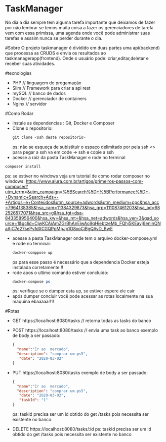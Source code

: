 # TaskManager
No dia a dia sempre tem  alguma  tarefa  importante que deixamos de fazer por não lembrar se  temos muita coisa  a  fazer 
os gerenciadores de  tarefa vem  com  essa primissa, uma agenda onde você pode administrar  suas tarefas e asssim nunca se  perder durante
o dia.

#Sobre
O projeto taskmanager é dividido em duas partes uma api(backend) que processa as CRUDS e  envia os resultados ao taskmanagerapp(frontend).
Onde o usuário pode: criar,editar,deletar e receber suas atividades.

#tecnologias
 - PHP // linguagem de progamação
 - Slim // Framework para criar a api rest
 - mySQL // banco de dados
 - Docker // gerenciador de containers
 - Nginx // servidor

#Como Rodar
- instale as dependencias : Git, Docker e Composer
- Clone o  repositorio:
  ```````powershell
  git clone <ssh deste repositorio>
  ```````
  ps: não se esqueça de subistituir o espaço delimitado  por pela ssh <> para pegar a ssh va em code -> ssh e copie a ssh
- acesse a raiz da pasta TaskManager e rode no terminal
```````powershell
composer install 
````````
ps: se estiver no windows veja um tutorial  de como rodar composer no windows:
https://www.alura.com.br/artigos/primeiros-passos-com-composer?utm_term=&utm_campaign=%5BSearch%5D+%5BPerformance%5D+-+Dynamic+Search+Ads+-+Artigos+e+Conteúdos&utm_source=adwords&utm_medium=ppc&hsa_acc=7964138385&hsa_cam=11384329873&hsa_grp=111087461203&hsa_ad=682526577071&hsa_src=g&hsa_tgt=dsa-843358956400&hsa_kw=&hsa_mt=&hsa_net=adwords&hsa_ver=3&gad_source=1&gclid=CjwKCAiAmZGrBhAnEiwAo9qHiebtzeMb_FQhj5KEavj6eninQNaAjC7e27sePyfdXCGQPpMpJp1O8xoCiBgQAvD_BwE
- acesse a pasta TaskManager onde tem o  arquivo docker-compose.yml e rode no terminal:
  ```````powerShell
  docker-comppose up
  ```````
  ps:para esse passo é necessário que a dependencia Docker esteja instalada corretamente !!
- rode apos o ultimo comando estiver concluido:
  ```````powershell
  docker-compose ps
  ```````
  ps: verifique se o  dumper esta up, se estiver  espere ele  cair
- após dumper concluir você pode acessar as rotas localmente na sua maquina ebaaaaa!!1!
  
 #Rotas
- GET https://localhost:8080/tasks // retorna todas as tasks do  banco 
- POST https://localhost:8080/tasks // envia  uma task ao  banco
  exemplo de body a ser passado:
  ````json
  {
    "name":"Ir ao  mercado",
    "description": "comprar um ps5",
     "date": "2020-03-02"
  }
  ````
- PUT  https://localhost:8080/tasks
    exemplo de body a ser passado:
  ````json
  {
    "name":"Ir ao  mercado",
    "description": "comprar um ps5",
     "date": "2020-03-02",
     "taskId": "1"
  }
  `````
  ps: taskId precisa ser um id obtido  do get /tasks pois necessita ser existente no banco
  
- DELETE https://localhost:8080/tasks/:id
   ps: taskId precisa ser um id obtido  do get /tasks pois necessita ser existente no banco
  
  

 

 
 
